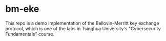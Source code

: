 # bm-eke

This repo is a demo implementation of the Bellovin-Merritt key exchange protocol,
which is one of the labs in Tsinghua University's "Cybersecurity Fundamentals" course.


